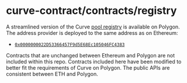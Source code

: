 # curve-contract/contracts/registry

A streamlined version of the Curve [pool registry](https://github.com/curvefi/curve-pool-registry) is available on Polygon. The address provider is deployed to the same address as on Ethereum:

* [`0x0000000022D53366457F9d5E68Ec105046FC4383`](https://explorer-mainnet.maticvigil.com/address/0x0000000022D53366457F9d5E68Ec105046FC4383)

Contracts that are unchanged between Ethereum and Polygon are not included within this repo. Contracts included here have been modified to better fit the requirements of Curve on Polygon. The public APIs are consistent between ETH and Polygon.
